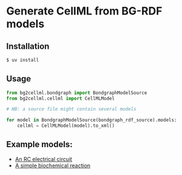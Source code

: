 # Generate CellML from BG-RDF models

## Installation

```sh
$ uv install
```

## Usage

```Python
from bg2cellml.bondgraph import BondgraphModelSource
from bg2cellml.cellml import CellMLModel

# NB: a source file might contain several models

for model in BondgraphModelSource(bondgraph_rdf_source).models:
    cellml = CellMLModel(model).to_xml()
```

## Example models:

* [An RC electrical circuit](/examples/example_RC.ttl) 
* [A simple biochemical reaction](/examples/example_B1.ttl) 
